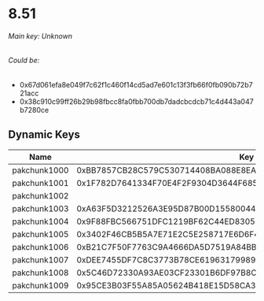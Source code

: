 # 8.51

###### *Main key: Unknown*
###### Could be:
- 0x67d061efa8e049f7c62f1c460f14cd5ad7e601c13f3fb66f0fb090b72b721acc
- 0x38c910c99ff26b29b98fbcc8fa0fbb700db7dadcbcdcb71c4d443a047b7280ce

## Dynamic Keys

| Name         | Key                                                                |
|--------------|--------------------------------------------------------------------|
| pakchunk1000 | 0xBB7857CB28C579C530714408BA088E8EAC122619E1CBF725BAF2C1C25521482E |
| pakchunk1001 | 0x1F782D7641334F70E4F2F9304D3644F68503A09132EAF99F423D630E8E39DE06 |
| pakchunk1002 |                                                                    |
| pakchunk1003 | 0xA63F5D3212526A3E95D87B00D15580044EC2B38F9E101CF529EC77E3481A7CAF |
| pakchunk1004 | 0x9F88FBC566751DFC1219BF62C44ED8305C91B138E5DE08C95436498FB5B2E2BB |
| pakchunk1005 | 0x3402F46CB5B5A7E71E2C5E258717E6D6F40F68C96FF1E34F3FAB538B34D910DD |
| pakchunk1006 | 0xB21C7F50F7763C9A4666DA5D7519A84BB468B1B10ED0C96C68D6FEF5A69047D8 |
| pakchunk1007 | 0xDEE7455DF7C8C3773B78CE61963179989400DFA15B5B63DE17C1B1D53703D6F7 |
| pakchunk1008 | 0x5C46D72330A93AE03CF23301B6DF97B8CB7E35A3885A5BDFA56F61EE2FDD1653 |
| pakchunk1009 | 0x95CE3B03F55A85A05624B418E15D58CA3CC93C8E71544AC89C36AA7703E3BF68 |
